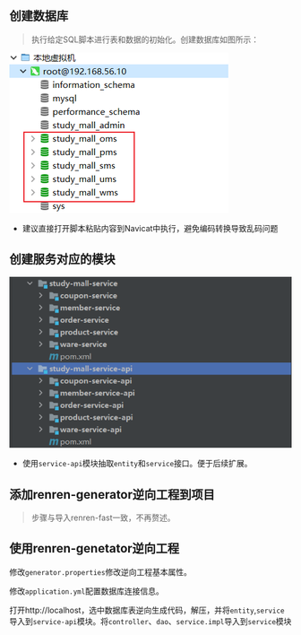 

## 创建数据库

>  执行给定SQL脚本进行表和数据的初始化。创建数据库如图所示：

![image-20210508215713157](10_数据库初始化.assets/image-20210508215713157.png)

- 建议直接打开脚本粘贴内容到Navicat中执行，避免编码转换导致乱码问题



## 创建服务对应的模块

![image-20210508225006754](10_数据库初始化.assets/image-20210508225006754.png)

- 使用`service-api`模块抽取`entity`和`service`接口。便于后续扩展。



## 添加renren-generator逆向工程到项目

> 步骤与导入renren-fast一致，不再赘述。



## 使用renren-genetator逆向工程

修改`generator.properties`修改逆向工程基本属性。

修改`application.yml`配置数据库连接信息。



打开http://localhost，选中数据库表逆向生成代码，解压，并将`entity`,`service`导入到`service-api`模块。将`controller`、`dao`、`service.impl`导入到`service`模块



